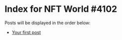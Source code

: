 # Index for NFT World #4102
Posts will be displayed in the order below:

- [Your first post](./001-first.md)

